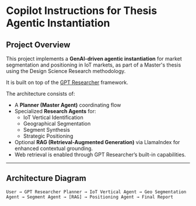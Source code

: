 # Copilot Instructions for Thesis Agentic Instantiation

## Project Overview

This project implements a **GenAI-driven agentic instantiation** for market segmentation and positioning in IoT markets, as part of a Master's thesis using the Design Science Research methodology.

It is built on top of the [GPT Researcher](https://github.com/assafelovic/gpt-researcher) framework.

The architecture consists of:
- A **Planner (Master Agent)** coordinating flow
- Specialized **Research Agents** for:
    - IoT Vertical Identification
    - Geographical Segmentation
    - Segment Synthesis
    - Strategic Positioning
- Optional **RAG (Retrieval-Augmented Generation)** via LlamaIndex for enhanced contextual grounding.
- Web retrieval is enabled through GPT Researcher’s built-in capabilities.

---

## Architecture Diagram

```plaintext
User → GPT Researcher Planner → IoT Vertical Agent → Geo Segmentation Agent → Segment Agent → [RAG] → Positioning Agent → Final Report